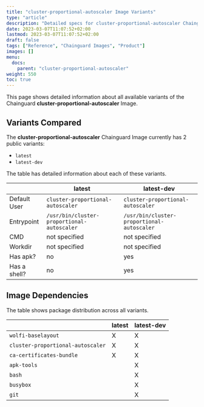 ```yaml
---
title: "cluster-proportional-autoscaler Image Variants"
type: "article"
description: "Detailed specs for cluster-proportional-autoscaler Chainguard Image Variants"
date: 2023-03-07T11:07:52+02:00
lastmod: 2023-03-07T11:07:52+02:00
draft: false
tags: ["Reference", "Chainguard Images", "Product"]
images: []
menu:
  docs:
    parent: "cluster-proportional-autoscaler"
weight: 550
toc: true
---
```


This page shows detailed information about all available variants of the Chainguard **cluster-proportional-autoscaler** Image.

## Variants Compared
The **cluster-proportional-autoscaler** Chainguard Image currently has 2 public variants: 

- `latest`
- `latest-dev`

The table has detailed information about each of these variants.

|              | latest                                     | latest-dev                                 |
|--------------|--------------------------------------------|--------------------------------------------|
| Default User | `cluster-proportional-autoscaler`          | `cluster-proportional-autoscaler`          |
| Entrypoint   | `/usr/bin/cluster-proportional-autoscaler` | `/usr/bin/cluster-proportional-autoscaler` |
| CMD          | not specified                              | not specified                              |
| Workdir      | not specified                              | not specified                              |
| Has apk?     | no                                         | yes                                        |
| Has a shell? | no                                         | yes                                        |

## Image Dependencies
The table shows package distribution across all variants.

|                                   | latest | latest-dev |
|-----------------------------------|--------|------------|
| `wolfi-baselayout`                | X      | X          |
| `cluster-proportional-autoscaler` | X      | X          |
| `ca-certificates-bundle`          | X      | X          |
| `apk-tools`                       |        | X          |
| `bash`                            |        | X          |
| `busybox`                         |        | X          |
| `git`                             |        | X          |


